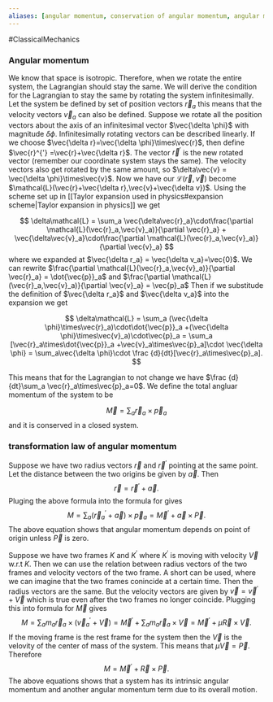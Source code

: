 ```yaml
---
aliases: [angular momentum, conservation of angular momentum, angular momentum conservation]
---
```

#ClassicalMechanics 

### Angular momentum
We know that space is isotropic. Therefore, when we rotate the entire system, the Lagrangian should stay the same. We will derive the condition for the Lagrangian to stay the same by rotating the system infinitesimally. 
Let the system be defined by set of position vectors $\vec{r}_a$ this means that the velocity vectors $\vec{v}_a$ can also be defined. Suppose we rotate all the position vectors about the axis of an infinitesimal vector $\vec{\delta \phi}$ with magnitude $\delta\phi$.  Infinitesimally rotating vectors can be described linearly. If we choose $\vec{\delta r}=\vec{\delta \phi}\times\vec{r}$, then define $\vec{r}^{'} =\vec{r}+\vec{\delta r}$. The vector $\vec{r}^{'}$ is the new rotated vector (remember our coordinate system stays the same). The velocity vectors also get rotated by the same amount, so $\delta\vec{v} = \vec{\delta \phi}\times\vec{v}$. Now we have our $\mathcal{L}(\vec{r},\vec{v})$ become $\mathcal{L}(\vec{r}+\vec{\delta r},\vec{v}+\vec{\delta v})$. Using the scheme set up in [[Taylor expansion used in physics#expansion scheme|Taylor expansion in physics]] we get

$$
\delta\mathcal{L} = \sum_a \vec{\delta\vec{r}_a}\cdot\frac{\partial \mathcal{L}(\vec{r}_a,\vec{v}_a)}{\partial \vec{r}_a} + \vec{\delta\vec{v}_a}\cdot\frac{\partial \mathcal{L}(\vec{r}_a,\vec{v}_a)}{\partial \vec{v}_a}
$$
where we expanded at $\vec{\delta r_a} = \vec{\delta v_a}=\vec{0}$. We can rewrite  $\frac{\partial \mathcal{L}(\vec{r}_a,\vec{v}_a)}{\partial \vec{r}_a} = \dot{\vec{p}}_a$ and $\frac{\partial \mathcal{L}(\vec{r}_a,\vec{v}_a)}{\partial \vec{v}_a} = \vec{p}_a$ Then if we substitude the definition of $\vec{\delta r_a}$ and $\vec{\delta v_a}$ into the expansion we get

$$
\delta\mathcal{L} = \sum_a (\vec{\delta \phi}\times\vec{r}_a)\cdot\dot{\vec{p}}_a +(\vec{\delta \phi}\times\vec{v}_a)\cdot\vec{p}_a =  \sum_a [\vec{r}_a\times\dot{\vec{p}}_a +\vec{v}_a\times\vec{p}_a]\cdot \vec{\delta \phi} = \sum_a\vec{\delta \phi}\cdot \frac {d}{dt}[\vec{r}_a\times\vec{p}_a].
$$

This means that for the Lagrangian to not change we have $\frac {d}{dt}\sum_a \vec{r}_a\times\vec{p}_a=0$. We define the total angluar momentum of the system to be 

$$
\vec{M} = \sum_a \vec{r}_a\times\vec{p}_a
$$
and it is conserved in a closed system. 

### transformation law of angular momentum
Suppose we have two radius vectors $\vec{r}$ and $\vec{r}^{'}$ pointing at the same point. Let the distance between the two origins be given by $\vec{a}$. Then
$$
\vec{r} = \vec{r}^{'}+\vec{a}.
$$
Pluging the above formula into the formula for gives 
$$
M = \sum_a (\vec{r}^{'}_a+\vec{a})\times\vec{p}_a = \vec{M}^{'}+\vec{a}\times\vec{P}.
$$
The above equation shows that angular momentum depends on point of origin unless $\vec{P}$ is zero.

Suppose we have two frames $K$ and $K^{'}$ where $K^{'}$ is moving with velocity $\vec{V}$ w.r.t $K$. Then we can use the relation between radius vectors of the two frames and velocity vectors of the two frame. A short can be used, where we can imagine that the two frames conincide at a certain time. Then the radius vectors are the same. But the velocity vectors are given by $\vec{v} = \vec{v}^{'}+\vec{V}$ which is true even after the two frames no longer coincide.  Plugging this into formula for $\vec{M}$ gives
$$
M = \sum_a m_a\vec{r}_a\times(\vec{v}^{'}_a+\vec{V}) = \vec{M}^{'}+ \sum_a m_a\vec{r}_a\times \vec{V} = \vec{M}^{'}+\mu\vec{R}\times \vec{V}.
$$
If the moving frame is the rest frame for the system then the $\vec{V}$ is the velovity of the center of mass of the system. This means that $\mu\vec{V} = \vec{P}$. Therefore 
$$
M = \vec{M}^{'}+\vec{R}\times \vec{P}.
$$
The above equations shows that a system has its intrinsic angular momentum and another angular momentum term due to its overall motion.